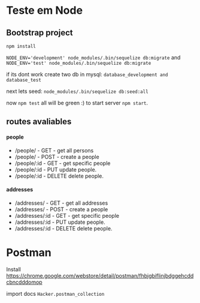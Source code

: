 # Teste em Node

## Bootstrap project

`npm install`

`NODE_ENV='development' node_modules/.bin/sequelize db:migrate`
and
`NODE_ENV='test' node_modules/.bin/sequelize db:migrate`

if its dont work create two db in mysql:
`database_development and database_test`

next lets seed: `node_modules/.bin/sequelize db:seed:all`


now `npm test` all will be green :)
to start server `npm start`.

## routes avaliables

#### people

- /people/ - GET - get all persons
- /people/ - POST - create a people
- /people/:id - GET - get specific people
- /people/:id - PUT update people.
- /people/:id - DELETE delete people.

#### addresses

- /addresses/ - GET - get all addresses
- /addresses/ - POST - create a people
- /addresses/:id - GET - get specific people
- /addresses/:id - PUT update people.
- /addresses/:id - DELETE delete people.


# Postman

Install https://chrome.google.com/webstore/detail/postman/fhbjgbiflinjbdggehcddcbncdddomop

import docs `Hacker.postman_collection`

